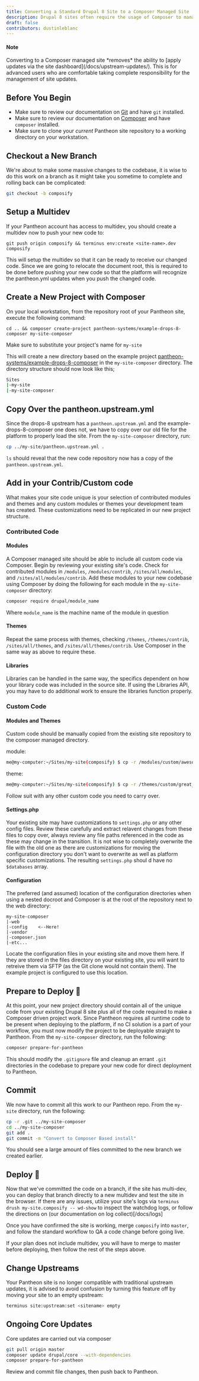 ```yaml
---
title: Converting a Standard Drupal 8 Site to a Composer Managed Site
description: Drupal 8 sites often require the usage of Composer to manage site dependencies. The need to begin using Composer for a site build can often surface after a site is in development, necessitating a divergance from the Pantheon managed upstream.
draft: false
contributors: dustinleblanc
---
```

<div class="alert alert-info">
  <h4 class="info">Note</h4><p markdown="1">Converting to a Composer managed site *removes* the ability to [apply updates via the site dashboard](/docs/upstream-updates/). This is for advanced users who are comfortable taking complete responsibility for the management of site updates. 
</p>
</div>

## Before You Begin

 - Make sure to review our documentation on [Git](/docs/git) and have `git` installed.
 - Make sure to review our documentation on [Composer](/docs/composer) and have `composer` installed.
 - Make sure to clone your _current_ Pantheon site repository to a working directory on your workstation.

## Checkout a New Branch
We're about to make some massive changes to the codebase, it is wise to do this work on a branch as it might take you sometime to complete and rolling back can be complicated:
```sh
git checkout -b composify
```

## Setup a Multidev

If your Pantheon account has access to multidev, you should create a multidev now to push your new code to:

```command
git push origin composify && terminus env:create <site-name>.dev composify
```

This will setup the multidev so that it can be ready to receive our changed code. Since we are going to relocate the document root, this is required to be done before pushing your new code so that the platform will recognize the pantheon.yml updates when you push the changed code.

## Create a New Project with Composer

On your local workstation, from the repository root of your Pantheon site, execute the following command:

```command
cd .. && composer create-project pantheon-systems/example-drops-8-composer my-site-composer
```
Make sure to substitute your project's name for `my-site`

This will create a new directory based on the example project [pantheon-systems/example-drops-8-composer](https://github.com/pantheon-systems/example-drops-8-composer) in the `my-site-composer` directory. The directory structure should now look like this;
```sh
Sites
|-my-site
|-my-site-composer
```

## Copy Over the pantheon.upstream.yml

Since the drops-8 upstream has a `pantheon.upstream.yml` and the example-drops-8-composer one does not, we have to copy over our old file for the platform to properly load the site. From the `my-site-composer` directory, run:

```sh
cp ../my-site/pantheon.upstream.yml .
```

`ls` should reveal that the new code repository now has a copy of the `pantheon.upstream.yml`.

## Add in your Contrib/Custom code

What makes your site code unique is your selection of contributed modules and themes and any custom modules or themes your development team has created. These customizations need to be replicated in our new project structure.

### Contributed Code
#### Modules
A Composer managed site should be able to include all custom code via Composer. Begin by reviewing your existing site's code. Check for contributed modules in `/modules`, `/modules/contrib`, `/sites/all/modules`, and `/sites/all/modules/contrib`. Add these modules to your new codebase using Composer by doing the following for each module in the `my-site-composer` directory:
```sh
composer require drupal/module_name
``` 
Where `module_name` is the machine name of the module in question

#### Themes
Repeat the same process with themes, checking `/themes`, `/themes/contrib`, `/sites/all/themes`, and `/sites/all/themes/contrib`. Use Composer in the same way as above to require these.

#### Libraries
Libraries can be handled in the same way, the specifics dependent on how your library code was included in the source site. If using the Libraries API, you may have to do additional work to ensure the libraries function properly.

### Custom Code
#### Modules and Themes

Custom code should be manually copied from the existing site repository to the composer managed directory.

module:
```sh
me@my-computer:~/Sites/my-site(composify) $ cp -r /modules/custom/awesome_module ../my-site-composer/web/modules/custom
```
theme:
```sh
me@my-computer:~/Sites/my-site(composify) $ cp -r /themes/custom/great_theme ../my-site-composer/web/themes/custom
```

Follow suit with any other custom code you need to carry over.

#### Settings.php
Your existing site may have customizations to `settings.php` or any other config files. Review these carefully and extract relavent changes from these files to copy over, always review any file paths referenced in the code as these may change in the transition. It is not wise to completely overwrite the file with the old one as there are customizations for moving the configuration directory you don't want to overwrite as well as platform specific customizations. The resulting `settings.php` shoul d have no `$databases` array.

#### Configuration
The preferred (and assumed) location of the configuration directories when using a nested docroot and Composer is at the root of the repository next to the web directory:
```
my-site-composer
|-web
|-config    <--Here!
|-vendor
|-composer.json
|-etc...
```

Locate the configuration files in your existing site and move them here. If they are stored in the files directory on your existing site, you will want to retreive them via SFTP (as the Git clone would not contain them). The example project is configured to use this location.

## Prepare to Deploy 	&#128640;

At this point, your new project directory should contain all of the unique code from your existing Drupal 8 site plus all of the code required to make a Composer driven project work. Since Pantheon requires all runtime code to be present when deploying to the platform, if no CI solution is a part of your workflow, you must now modify the project to be deployable straight to Pantheon. From the `my-site-composer` directory, run the following:

```sh
composer prepare-for-pantheon
```

This should modify the `.gitignore` file and cleanup an errant `.git` directories in the codebase to prepare your new code for direct deployment to Pantheon.

## Commit
We now have to commit all this work to our Pantheon repo. From the `my-site` directory, run the following:

```sh
cp -r .git ../my-site-composer 
cd ../my-site-composer
git add .
git commit -m "Convert to Composer Based install"
```

You should see a large amount of files committed to the new branch we created earlier.

## Deploy &#128640;

Now that we've committed the code on a branch, if the site has multi-dev, you can deploy that branch directly to a new multidev and test the site in the browser. If there are any issues, utilize your site's logs via `terminus drush my-site.composify -- wd-show` to inspect the watchdog logs, or follow the directions on (our documentation on log collect)[/docs/logs]

Once you have confirmed the site is working, merge `composify` into `master`, and follow the standard workflow to QA a code change before going live.

If your plan does not include multidev, you will have to merge to master before deploying, then follow the rest of the steps above.


## Change Upstreams

Your Pantheon site is no longer compatible with traditional upstream updates, it is advised to avoid confusion by turning this feature off by moving your site to an empty upstream:

```sh
terminus site:upstream:set <sitename> empty
```

## Ongoing Core Updates

Core updates are carried out via composer

```sh
git pull origin master
composer update drupal/core --with-dependencies
composer prepare-for-pantheon
```

Review and commit file changes, then push back to Pantheon.

